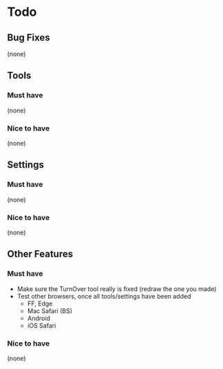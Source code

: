 # Todo

## Bug Fixes
(none)


## Tools

### Must have
(none)

### Nice to have
(none)


## Settings

### Must have
(none)

### Nice to have
(none)


## Other Features

### Must have
- Make sure the TurnOver tool really is fixed (redraw the one you made)
- Test other browsers, once all tools/settings have been added
	- FF, Edge
	- Mac Safari (BS)
	- Android
	- iOS Safari

### Nice to have
(none)